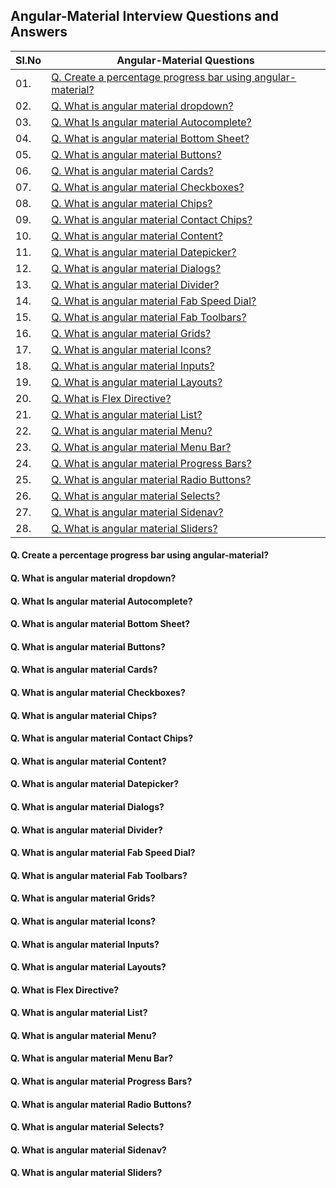 ## Angular-Material Interview Questions and Answers

|Sl.No| Angular-Material Questions |
|--------|-------------------------|
|01. |[Q. Create a percentage progress bar using angular-material?](#q-create-a-percentage-progress-bar-using-angular-material)|
|02. |[Q. What is angular material dropdown?](#q-what-is-angular-material-dropdown)|
|03. |[Q. What Is angular material Autocomplete?](#q-what-is-angular-material-autocomplete)|
|04. |[Q. What is angular material Bottom Sheet?](#q-what-is-angular-material-bottom-sheet)|
|05. |[Q. What is angular material Buttons?](#q-what-is-angular-material-buttons)|
|06. |[Q. What is angular material Cards?](#q-what-is-angular-material-cards)|
|07. |[Q. What is angular material Checkboxes?](#q-what-is-angular-material-checkboxes)|
|08. |[Q. What is angular material Chips?](#q-what-is-angular-material-chips)|
|09. |[Q. What is angular material Contact Chips?](#q-what-is-angular-material-contact-chips)|
|10. |[Q. What is angular material Content?](#q-what-is-angular-material-content)|
|11. |[Q. What is angular material Datepicker?](#q-what-is-angular-material-datepicker)|
|12. |[Q. What is angular material Dialogs?](#q-what-is-angular-material-dialogs)|
|13. |[Q. What is angular material Divider?](#q-what-is-angular-material-divider)|
|14. |[Q. What is angular material Fab Speed Dial?](#q-what-is-angular-material-fab-speed-dial)|
|15. |[Q. What is angular material Fab Toolbars?](#q-what-is-angular-material-fab-toolbars)|
|16. |[Q. What is angular material Grids?](#q-what-is-angular-material-grids)|
|17. |[Q. What is angular material Icons?](#q-what-is-angular-material-icons)|
|18. |[Q. What is angular material Inputs?](#q-what-is-angular-material-inputs)|
|19. |[Q. What is angular material Layouts?](#q-what-is-angular-material-layouts)|
|20. |[Q. What is Flex Directive?](#q-what-is-flex-directive)|
|21. |[Q. What is angular material List?](#q-what-is-angular-material-list)|
|22. |[Q. What is angular material Menu?](#q-what-is-angular-material-menu)|
|23. |[Q. What is angular material Menu Bar?](#q-what-is-angular-material-menu-bar)|
|24. |[Q. What is angular material Progress Bars?](#q-what-is-angular-material-progress-bars)|
|25. |[Q. What is angular material Radio Buttons?](#q-what-is-angular-material-radio-buttons)|
|26. |[Q. What is angular material Selects?](#q-what-is-angular-material-selects)|
|27. |[Q. What is angular material Sidenav?](#q-what-is-angular-material-sidenav)|
|28. |[Q. What is angular material Sliders?](#q-what-is-angular-material-sliders)|


#### Q. Create a percentage progress bar using angular-material?
#### Q. What is angular material dropdown? 
#### Q. What Is angular material Autocomplete?
#### Q. What is angular material Bottom Sheet?
#### Q. What is angular material Buttons?
#### Q. What is angular material Cards?
#### Q. What is angular material Checkboxes?
#### Q. What is angular material Chips?
#### Q. What is angular material Contact Chips?
#### Q. What is angular material Content?
#### Q. What is angular material Datepicker?
#### Q. What is angular material Dialogs?
#### Q. What is angular material Divider?
#### Q. What is angular material Fab Speed Dial?
#### Q. What is angular material Fab Toolbars?
#### Q. What is angular material Grids?
#### Q. What is angular material Icons?
#### Q. What is angular material Inputs?
#### Q. What is angular material Layouts?
#### Q. What is Flex Directive?
#### Q. What is angular material List?
#### Q. What is angular material Menu?
#### Q. What is angular material Menu Bar?
#### Q. What is angular material Progress Bars?
#### Q. What is angular material Radio Buttons?
#### Q. What is angular material Selects?
#### Q. What is angular material Sidenav?
#### Q. What is angular material Sliders?